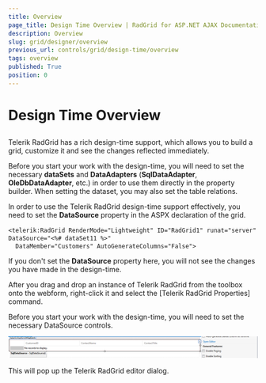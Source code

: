 ```yaml
---
title: Overview
page_title: Design Time Overview | RadGrid for ASP.NET AJAX Documentation
description: Overview
slug: grid/designer/overview
previous_url: controls/grid/design-time/overview
tags: overview
published: True
position: 0
---
```


# Design Time  Overview



## 

Telerik RadGrid has a rich design-time support, which allows you to build a grid, customize it and see the changes reflected immediately.

Before you start your work with the design-time, you will need to set the necessary **dataSets** and **DataAdapters** (**SqlDataAdapter**, **OleDbDataAdapter**, etc.) in order to use them directly in the property builder. When setting the dataset, you may also set the table relations.

In order to use the Telerik RadGrid design-time support effectively, you need to set the **DataSource** property in the ASPX declaration of the grid.

````ASP.NET
<telerik:RadGrid RenderMode="Lightweight" ID="RadGrid1" runat="server" DataSource="<%# dataSet11 %>"
  DataMember="Customers" AutoGenerateColumns="False">
````



If you don't set the **DataSource** property here, you will not see the changes you have made in the design-time.

After you drag and drop an instance of Telerik RadGrid from the toolbox onto the webform, right-click it and select the [Telerik RadGrid Properties] command.

Before you start your work with the design-time, you will need to set the necessary DataSource controls.

![Designer Overview](images/grid_designer_overview.png)

This will pop up the Telerik RadGrid editor dialog.
